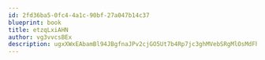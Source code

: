 ```yaml
---
id: 2fd36ba5-0fc4-4a1c-90bf-27a047b14c37
blueprint: book
title: etzqLxiAHN
author: vg3vvcsBEx
description: ugxXWxEAbamBl94JBgfnaJPv2cjGO5Ut7b4Rp7jc3ghMVebSRgMlOsMdFhVVBwuCXAcwbz8BYpNxLe7vVFrpDdEyDsbsjH5YdeUD
---
```

